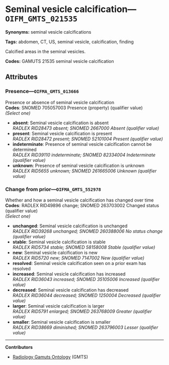 # Seminal vesicle calcification—`OIFM_GMTS_021535`

**Synonyms:** seminal vesicle calcifications

**Tags:** abdomen, CT, US, seminal vesicle, calcification, finding

Calcified areas in the seminal vesicles.

**Codes:** GAMUTS 21535 seminal vesicle calcification

## Attributes

### Presence—`OIFMA_GMTS_013666`

Presence or absence of seminal vesicle calcification  
**Codes**: SNOMED 705057003 Presence (property) (qualifier value)  
*(Select one)*

- **absent**: Seminal vesicle calcification is absent  
_RADLEX RID28473 absent; SNOMED 2667000 Absent (qualifier value)_
- **present**: Seminal vesicle calcification is present  
_RADLEX RID28472 present; SNOMED 52101004 Present (qualifier value)_
- **indeterminate**: Presence of seminal vesicle calcification cannot be determined  
_RADLEX RID39110 indeterminate; SNOMED 82334004 Indeterminate (qualifier value)_
- **unknown**: Presence of seminal vesicle calcification is unknown  
_RADLEX RID5655 unknown; SNOMED 261665006 Unknown (qualifier value)_

### Change from prior—`OIFMA_GMTS_552978`

Whether and how a seminal vesicle calcification has changed over time  
**Codes**: RADLEX RID49896 change; SNOMED 263703002 Changed status (qualifier value)  
*(Select one)*

- **unchanged**: Seminal vesicle calcification is unchanged  
_RADLEX RID39268 unchanged; SNOMED 260388006 No status change (qualifier value)_
- **stable**: Seminal vesicle calcification is stable  
_RADLEX RID5734 stable; SNOMED 58158008 Stable (qualifier value)_
- **new**: Seminal vesicle calcification is new  
_RADLEX RID5720 new; SNOMED 7147002 New (qualifier value)_
- **resolved**: Seminal vesicle calcification seen on a prior exam has resolved  
- **increased**: Seminal vesicle calcification has increased  
_RADLEX RID36043 increased; SNOMED 35105006 Increased (qualifier value)_
- **decreased**: Seminal vesicle calcification has decreased  
_RADLEX RID36044 decreased; SNOMED 1250004 Decreased (qualifier value)_
- **larger**: Seminal vesicle calcification is larger  
_RADLEX RID5791 enlarged; SNOMED 263768009 Greater (qualifier value)_
- **smaller**: Seminal vesicle calcification is smaller  
_RADLEX RID38669 diminished; SNOMED 263796003 Lesser (qualifier value)_

---

**Contributors**

- [Radiology Gamuts Ontology](https://gamuts.net/) (GMTS)